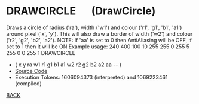 # DRAWCIRCLE &emsp; (DrawCircle)
Draws a circle of radius ('ra'), width ('w1') and colour ('r1', 'g1', 'b1', 'a1') around pixel ('x', 'y'). This will also draw a border of width ('w2') and colour ('r2', 'g2', 'b2', 'a2'). NOTE: If 'aa' is set to 0 then AntiAliasing will be OFF, if set to 1 then it will be ON Example usage: 240 400 100 10 255 255 0 255 5 255 0 0 255 1 DRAWCIRCLE
* ( x y ra w1 r1 g1 b1 a1 w2 r2 g2 b2 a2 aa -- )
* [Source Code](../words/graphics/DrawCircle.cs)
* Execution Tokens: 1606094373 (interpreted) and 1069223461 (compiled)


[BACK](builtins.md#DrawCircle)
